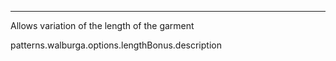 ---

Allows variation of the length of the garment

patterns.walburga.options.lengthBonus.description